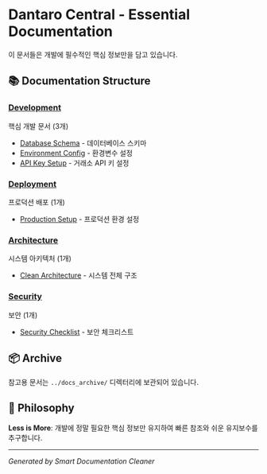 # Dantaro Central - Essential Documentation

이 문서들은 개발에 필수적인 핵심 정보만을 담고 있습니다.

## 📚 Documentation Structure

### [Development](./development/)
핵심 개발 문서 (3개)
- [Database Schema](./development/database-schema.md) - 데이터베이스 스키마
- [Environment Config](./development/environment-config.md) - 환경변수 설정
- [API Key Setup](./development/api-key-setup.md) - 거래소 API 키 설정

### [Deployment](./deployment/)
프로덕션 배포 (1개)
- [Production Setup](./deployment/production-setup.md) - 프로덕션 환경 설정

### [Architecture](./architecture/)
시스템 아키텍처 (1개)
- [Clean Architecture](./architecture/clean-architecture.md) - 시스템 전체 구조

### [Security](./security/)
보안 (1개)
- [Security Checklist](./security/security-checklist.md) - 보안 체크리스트

## 📦 Archive

참고용 문서는 `../docs_archive/` 디렉터리에 보관되어 있습니다.

## 🎯 Philosophy

**Less is More**: 개발에 정말 필요한 핵심 정보만 유지하여 빠른 참조와 쉬운 유지보수를 추구합니다.

---
*Generated by Smart Documentation Cleaner*
